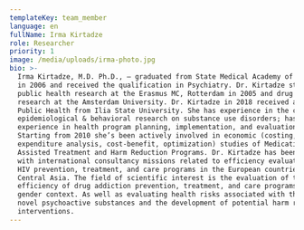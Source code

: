 ```yaml
---
templateKey: team_member
language: en
fullName: Irma Kirtadze
role: Researcher
priority: 1
image: /media/uploads/irma-photo.jpg
bio: >-
  Irma Kirtadze, M.D. Ph.D., – graduated from State Medical Academy of Georgia
  in 2006 and received the qualification in Psychiatry. Dr. Kirtadze studied
  public health research at the Erasmus MC, Rotterdam in 2005 and drug abuse
  research at the Amsterdam University. Dr. Kirtadze in 2018 received a PhD in
  Public Health from Ilia State University. She has experience in the clinical,
  epidemiological & behavioral research on substance use disorders; has
  experience in health program planning, implementation, and evaluation.
  Starting from 2010 she’s been actively involved in economic (costing,
  expenditure analysis, cost-benefit, optimization) studies of Medication
  Assisted Treatment and Harm Reduction Programs. Dr. Kirtadze has been involved
  with international consultancy missions related to efficiency evaluation of
  HIV prevention, treatment, and care programs in the European countries and
  Central Asia. The field of scientific interest is the evaluation of the
  efficiency of drug addiction prevention, treatment, and care programs in the
  gender context. As well as evaluating health risks associated with the use of
  novel psychoactive substances and the development of potential harm reduction
  interventions.
---
```


